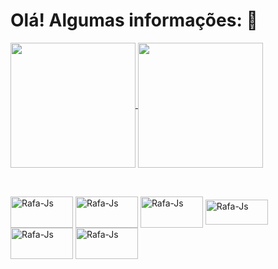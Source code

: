 # Olá! Algumas informações: 🌱

<a href="https://github.com/Arthurs08/github-readme-stats">
  <img height=200 align="center" src="https://github-readme-stats.vercel.app/api?username=Arthurs08" />
</a>
<a href="https://github.com/Arthurs08/convoychat">
  <img height=200 align="center" src="https://github-readme-stats.vercel.app/api/top-langs?username=Arthurs08&layout=compact&langs_count=8&card_width=320" />
</a>


##
<div style="display: inline_block"><br>
<img align="center" alt="Rafa-Js" height="50" width="100" src="https://cdn.jsdelivr.net/gh/devicons/devicon@latest/icons/html5/html5-original-wordmark.svg">
<img align="center" alt="Rafa-Js" height="50" width="100" src="https://cdn.jsdelivr.net/gh/devicons/devicon@latest/icons/css3/css3-original-wordmark.svg">
<img align="center" alt="Rafa-Js" height="50" width="100" src="https://cdn.jsdelivr.net/gh/devicons/devicon@latest/icons/java/java-original-wordmark.svg">
<img align="center" alt="Rafa-Js" height="40" width="100" src="https://cdn.jsdelivr.net/gh/devicons/devicon@latest/icons/javascript/javascript-original.svg">
<img align="center" alt="Rafa-Js" height="50" width="100" src="https://cdn.jsdelivr.net/gh/devicons/devicon@latest/icons/mysql/mysql-original-wordmark.svg">
<img align="center" alt="Rafa-Js" height="50" width="100" src="https://cdn.jsdelivr.net/gh/devicons/devicon@latest/icons/php/php-original.svg">
</div>
